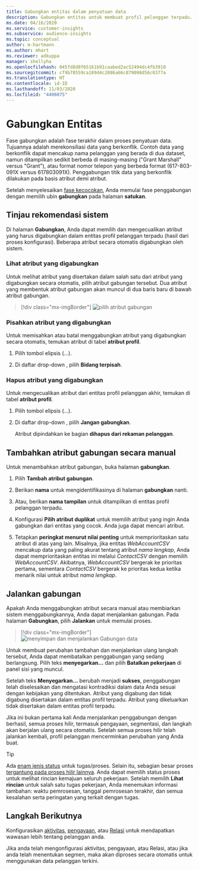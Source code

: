 ```yaml
---
title: Gabungkan entitas dalam penyatuan data
description: Gabungkan entitas untuk membuat profil pelanggan terpadu.
ms.date: 04/16/2020
ms.service: customer-insights
ms.subservice: audience-insights
ms.topic: conceptual
author: m-hartmann
ms.author: mhart
ms.reviewer: adkuppa
manager: shellyha
ms.openlocfilehash: 045fd8d8f65161b91caabed2ac52494dc4fb3910
ms.sourcegitcommit: cf9b78559ca189d4c2086a66c879098d56c0377a
ms.translationtype: HT
ms.contentlocale: id-ID
ms.lasthandoff: 11/03/2020
ms.locfileid: "4406075"
---
```

# <a name="merge-entities"></a>Gabungkan Entitas

Fase gabungkan adalah fase terakhir dalam proses penyatuan data. Tujuannya adalah merekonsiliasi data yang berkonflik. Contoh data yang berkonflik dapat mencakup nama pelanggan yang berada di dua dataset, namun ditampilkan sedikit berbeda di masing-masing ("Grant Marshall" versus "Grant"), atau format nomor telepon yang berbeda format (617-803-091X versus 617803091X). Penggabungan titik data yang berkonflik dilakukan pada basis atribut demi atribut.

Setelah menyelesaikan [fase kecocokan](match-entities.md), Anda memulai fase penggabungan dengan memilih ubin **gabungkan** pada halaman **satukan**.

## <a name="review-system-recommendations"></a>Tinjau rekomendasi sistem

Di halaman **Gabungkan**, Anda dapat memilih dan mengecualikan atribut yang harus digabungkan dalam entitas profil pelanggan terpadu (hasil dari proses konfigurasi). Beberapa atribut secara otomatis digabungkan oleh sistem.

### <a name="view-merged-attributes"></a>Lihat atribut yang digabungkan

Untuk melihat atribut yang disertakan dalam salah satu dari atribut yang digabungkan secara otomatis, pilih atribut gabungan tersebut. Dua atribut yang membentuk atribut gabungan akan muncul di dua baris baru di bawah atribut gabungan.

> [!div class="mx-imgBorder"]
> ![pilih atribut gabungan](media/configure-data-merge-profile-attributes.png "pilih atribut gabungan")

### <a name="separate-merged-attributes"></a>Pisahkan atribut yang digabungkan

Untuk memisahkan atau batal menggabungkan atribut yang digabungkan secara otomatis, temukan atribut di tabel **atribut profil**.

1. Pilih tombol elipsis (...).
  
2. Di daftar drop-down , pilih **Bidang terpisah**.

### <a name="remove-merged-attributes"></a>Hapus atribut yang digabungkan

Untuk mengecualikan atribut dari entitas profil pelanggan akhir, temukan di tabel **atribut profil**.

1. Pilih tombol elipsis (...).
  
2. Di daftar drop-down , pilih **Jangan gabungkan**.

   Atribut dipindahkan ke bagian **dihapus dari rekaman pelanggan**.

## <a name="manually-add-a-merged-attribute"></a>Tambahkan atribut gabungan secara manual

Untuk menambahkan atribut gabungan, buka halaman **gabungkan**.

1. Pilih **Tambah atribut gabungan**.

2. Berikan **nama** untuk mengidentifikasinya di halaman **gabungkan** nanti.

3. Atau, berikan **nama tampilan** untuk ditampilkan di entitas profil pelanggan terpadu.

4. Konfigurasi **Pilih atribut duplikat** untuk memilih atribut yang ingin Anda gabungkan dari entitas yang cocok. Anda juga dapat mencari atribut.

5. Tetapkan **peringkat menurut nilai penting** untuk memprioritaskan satu atribut di atas yang lain. Misalnya, jika entitas *WebAccountCSV* mencakup data yang paling akurat tentang atribut *nama lengkap*, Anda dapat memprioritaskan entitas ini melalui *ContactCSV* dengan memilih *WebAccountCSV*. Akibatnya, *WebAccountCSV* bergerak ke prioritas pertama, sementara *ContactCSV* bergerak ke prioritas kedua ketika menarik nilai untuk atribut *nama lengkap*.

## <a name="run-your-merge"></a>Jalankan gabungan

Apakah Anda menggabungkan atribut secara manual atau membiarkan sistem menggabungkannya, Anda dapat menjalankan gabungan. Pada halaman **Gabungkan**, pilih **Jalankan** untuk memulai proses.

> [!div class="mx-imgBorder"]
> ![menyimpan dan menjalankan Gabungan data](media/configure-data-merge-save-run.png "menyimpan dan menjalankan Gabungan data")

Untuk membuat perubahan tambahan dan menjalankan ulang langkah tersebut, Anda dapat membatalkan penggabungan yang sedang berlangsung. Pilih teks **menyegarkan...** dan pilih **Batalkan pekerjaan**  di panel sisi yang muncul.

Setelah teks **Menyegarkan...** berubah menjadi **sukses**, penggabungan telah diselesaikan dan mengatasi kontradiksi dalam data Anda sesuai dengan kebijakan yang ditentukan. Atribut yang digabung dan tidak digabung disertakan dalam entitas profil terpadu. Atribut yang dikeluarkan tidak disertakan dalam entitas profil terpadu.

Jika ini bukan pertama kali Anda menjalankan penggabungan dengan berhasil, semua proses hilir, termasuk pengayaan, segmentasi, dan langkah akan berjalan ulang secara otomatis. Setelah semua proses hilir telah jalankan kembali, profil pelanggan mencerminkan perubahan yang Anda buat.

> [!TIP]
> Ada [enam jenis status](system.md#status-types) untuk tugas/proses. Selain itu, sebagian besar proses [tergantung pada proses hilir lainnya](system.md#refresh-policies). Anda dapat memilih status proses untuk melihat rincian kemajuan seluruh pekerjaan. Setelah memilih **Lihat rincian** untuk salah satu tugas pekerjaan, Anda menemukan informasi tambahan: waktu pemrosesan, tanggal pemrosesan terakhir, dan semua kesalahan serta peringatan yang terkait dengan tugas.

## <a name="next-step"></a>Langkah Berikutnya

Konfigurasikan [aktivitas](activities.md), [pengayaan](enrichment-microsoft-graph.md), atau [Relasi](relationships.md) untuk mendapatkan wawasan lebih tentang pelanggan anda.

Jika anda telah mengonfigurasi aktivitas, pengayaan, atau Relasi, atau jika anda telah menentukan segmen, maka akan diproses secara otomatis untuk menggunakan data pelanggan terkini.


